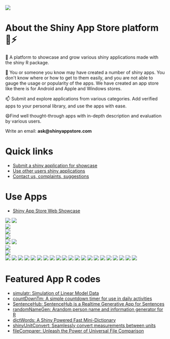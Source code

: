 [![](https://cdn.shinyappstore.com/img/rockybilly.regular_sas.webp)](https://shinyappstore.com)

# About the Shiny App Store platform 👋⚡

🔭 A platform to showcase and grow various shiny applications made with the shiny R package. 

👯 You or someone you know may have created a number of shiny apps. You don't know where or how to get to them easily, and you are not able to gauge the usage or popularity of the apps. We have created an app store like there is for Android and Apple and Windows stores.

📫 Submit and explore applications from various categories. Add verified apps to your personal library, and use the apps with ease.

😄Find well thought-through apps with in-depth description and evaluation by various users.

Write an email: __ask@shinyappstore.com__

# Quick links
  - [Submit a shiny application for showcase](https://shinyappstore.com/apps-contr?submitnew=y)
  - [Use other users shiny applications](https://shinyappstore.com/search/apps)
  - [Contact us, complaints, suggestions](https://github.com/shinyappstore/Contact-us/issues)

# Use Apps
  - [Shiny App Store Web Showcase](https://shinyappstore.com)

[![](https://shiny-app-store3.s3.amazonaws.com/approvedapp/s943_M9OO8JTqqPB1WDkOePpytUzuPtlDZJUunCqtrnsl_logo_211.jpg)](https://shinyappstore.com/search/apps)
[![](https://shiny-app-store3.s3.amazonaws.com/approvedapp/s935_mlzF5TWv27F1PxkoFuZU4r3wpd5HGZCHRz2Znizm_logo_489.jpg)](https://shinyappstore.com/search/apps)	
[![](https://shiny-app-store3.s3.amazonaws.com/approvedapp/s918_O3ZS2Gc67CrIINy9evouALihhCc2sP7wKth0V3h9_logo_18.jpg)](https://shinyappstore.com/search/apps)	
[![](https://shiny-app-store3.s3.amazonaws.com/approvedapp/s906_fED1fXH5ilUoPrlEUkEflspOOWqaThVvnPnAnYdV_logo_484.jpg)](https://shinyappstore.com/search/apps)	
[![](https://shiny-app-store3.s3.amazonaws.com/approvedapp/s811_aEKLE7OviJLUJpBcbyqV6HFcHqOT7KM2xQ1CbXUU_logo_18.jpg)](https://shinyappstore.com/search/apps)	
[![](https://shiny-app-store3.s3.amazonaws.com/approvedapp/s774_qgRoDi102PcuAMWtDlIfRArlZGpfpA0YEF6Wm1sx_logo_1198.jpg)](https://shinyappstore.com/search/apps)	
[![](https://shiny-app-store3.s3.amazonaws.com/approvedapp/s677_jBIlBEWPzY3tJpiE5CLGCOJK2Utv0CdWAZwScipJ_logo_1.jpg)](https://shinyappstore.com/search/apps)	
[![](https://shiny-app-store3.s3.amazonaws.com/approvedapp/s673_ER7UhPcSyGLk482V1eG1rbynqjXzt0MfXkj9Qhmn_logo_478.jpg)](https://shinyappstore.com/search/apps)	
[![](https://shiny-app-store3.s3.amazonaws.com/approvedapp/s634_AgfUfbYjXawy6O3hEE7ZoUnwNj0XwsK6AZI86Dfh_logo_7.jpg)](https://shinyappstore.com/search/apps)	
[![](https://shiny-app-store3.s3.amazonaws.com/approvedapp/s590_3WdeXqLO7ir203x5gx7ZSI5QfazEsBAcAT5U4o6U_logo_1.jpg)](https://shinyappstore.com/search/apps)
[![](https://shiny-app-store3.s3.amazonaws.com/approvedapp/s588_ylvapOanVMsLjcumuvm0xnRRx7QfvzBG2oSNeeUG_logo_9.jpg)](https://shinyappstore.com/search/apps)
[![](https://shiny-app-store3.s3.amazonaws.com/approvedapp/s456_RkeJB21JUqbiwfb2UdPWZKuKsjqBPKHSgEMyQtHf_logo_1.jpg)](https://shinyappstore.com/search/apps)
[![](https://shiny-app-store3.s3.amazonaws.com/approvedapp/s444_SEKGKwENIk72gPXD7rvefoCZlgbBNtvm7glyLYjW_logo_486.jpg)](https://shinyappstore.com/search/apps)
[![](https://shiny-app-store3.s3.amazonaws.com/approvedapp/s258_f4m1cAOXz6WmRlBWwU2cKOqejMud7FEdJ6msLwHZ_logo_21.jpg)](https://shinyappstore.com/search/apps)
[![](https://shiny-app-store3.s3.amazonaws.com/approvedapp/s249_Adm4nnUr0igQZk8uUMY3OOIp7KjgtwRKZN52vnsU_logo_1.jpg)](https://shinyappstore.com/search/apps)
[![](https://shiny-app-store3.s3.amazonaws.com/approvedapp/s180_JI6KIayMO5TFWNBDCBbTQ0sNEvcYUoa2TACULvEn_logo_18.jpg)](https://shinyappstore.com/search/apps)
[![](https://shiny-app-store3.s3.amazonaws.com/approvedapp/s160_RTh4RbWYU5GSZOOOKCmxPERMrzYfHJ8as0XJHswr_logo_18.jpg)](https://shinyappstore.com/search/apps)
[![](https://shiny-app-store3.s3.amazonaws.com/approvedapp/s042_kwb1gFlRXddBoVFnPHfduiXnxsAncVxypeRGvmGo_logo_18.jpg)](https://shinyappstore.com/search/apps)
[![](https://shiny-app-store3.s3.amazonaws.com/approvedapp/s036_hnlahTWkNcADJtHruISgQiHIJB6UFKFnz777mSqA_logo_18.jpg)](https://shinyappstore.com/search/apps)
[![](https://shiny-app-store3.s3.amazonaws.com/approvedapp/s953_6z4W1Ni3iesDfV3iUHAd2vqsqQIQNcX2aPGUeoZa_logo_379.jpg)](https://shinyappstore.com/search/apps)
[![](https://shiny-app-store3.s3.amazonaws.com/approvedapp/s918_rmasZLVgXuHN3l7JO46EkBzapshnfjXzG0KuKsPc_logo_39.jpg)](https://shinyappstore.com/search/apps)
[![](https://shiny-app-store3.s3.amazonaws.com/approvedapp/s186_vXJ8MhNNxD6OhHSRZLgGpZrZ5XLMY5NQk4qgNO5W_logo_28.jpg)](https://shinyappstore.com/search/apps)
[![](https://shiny-app-store3.s3.amazonaws.com/approvedapp/s368_ovVyoCfZKusuc3qTB6ueWkBRJQNhvGGOUUcwTfeC_logo_28.jpg)](https://shinyappstore.com/search/apps)
[![](https://shiny-app-store3.s3.amazonaws.com/approvedapp/s561_ylLnlVNmPrjzuicbupVN8spy1dqPIaekGzScsI7y_logo_242.jpg)](https://shinyappstore.com/search/apps)
[![](https://shiny-app-store3.s3.amazonaws.com/approvedapp/s369_jEHEYStGB4tLrAYbAHg0TfBF93KfuOuXhkJFWXQU_logo_18.jpg)](https://shinyappstore.com/search/apps)
[![](https://shiny-app-store3.s3.amazonaws.com/approvedapp/s100_rmasZLVgXuHN3l7JO46EkBzapshnfjXzG0KuKsPc_logo_39.jpg)](https://shinyappstore.com/search/apps)
[![](https://shiny-app-store3.s3.amazonaws.com/approvedapp/s704_JI3NgrVt46qgnhg1xa2YxbKNFJENUKG37vQCFstr_logo_283.jpg)](https://shinyappstore.com/search/apps)
[![](https://shiny-app-store3.s3.amazonaws.com/approvedapp/s417_mGYPQoGBFMNEo29O3tA0DT2AOeLDYdkqd4iawwBV_logo_39.jpg)](https://shinyappstore.com/search/apps)
[![](https://shiny-app-store3.s3.amazonaws.com/approvedapp/s038_u8TJSWWE6CEjlHPkOK9EGKMbbleyQ10ZFix5H2fv_logo_39.jpg)](https://shinyappstore.com/search/apps)
[![](https://shiny-app-store3.s3.amazonaws.com/approvedapp/s353_r50toJzSlSxxR3rTkDiVNz0PO7639IhGXuLa309l_logo_24.jpg)](https://shinyappstore.com/search/apps)

# Featured App R codes
  - [simulatr: Simulation of Linear Model Data](https://github.com/shinyappstore/simulatr)
  - [countDownTm: A simple countdown timer for use in daily activities](https://github.com/shinyappstore/countDownTm)
  - [SentenceHub: SentenceHub is a Realtime Generative App for Sentences](https://github.com/shinyappstore/SentenceHub)
  - [randomNameGen: Arandom person name and information generator for R](https://github.com/shinyappstore/randomNameGen)
  - [dictWords: A Shiny Powered Fast Mini-Dictionary](https://github.com/shinyappstore/dictWords)
  - [shinyUnitConvert: Seamlessly convert measurements between units](https://github.com/shinyappstore/shinyUnitConvert)
  - [fileComparer: Unleash the Power of Universal File Comparison](https://github.com/shinyappstore/fileComparer)

